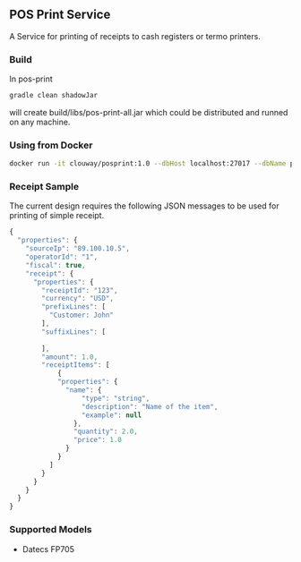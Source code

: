 ## POS Print Service 

A Service for printing of receipts to cash registers or termo printers.

### Build

In pos-print
```sh
gradle clean shadowJar
```
will create build/libs/pos-print-all.jar which could be distributed 
and runned on any machine.

### Using from Docker

```sh
docker run -it clouway/posprint:1.0 --dbHost localhost:27017 --dbName posprint
```

### Receipt Sample 

The current design requires the following JSON messages to be used for printing 
of simple receipt.

```javascript
{
  "properties": {
    "sourceIp": "89.100.10.5",
    "operatorId": "1",
    "fiscal": true,
    "receipt": {
      "properties": {
        "receiptId": "123",
        "currency": "USD",
        "prefixLines": [
          "Customer: John"
        ],
        "suffixLines": [
          
        ],
        "amount": 1.0,
        "receiptItems": [
            {
            "properties": {
              "name": {
                  "type": "string",
                  "description": "Name of the item",
                  "example": null
                },
                "quantity": 2.0,
                "price": 1.0
              }
            }
          ]
        }
      }
    }
  }
}
```

### Supported Models 
 * Datecs FP705
